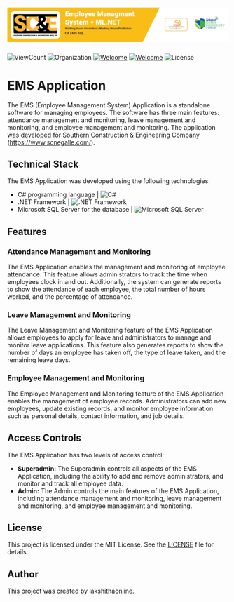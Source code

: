 # <img src="Project-Contents/ADBMS_EMS_Cover.jpg"> 

![ViewCount](https://views.whatilearened.today/views/github/lakshithaonline/EMS-SCNE.svg)
![Organization](https://img.shields.io/badge/organization-DenkNest-blue)
[![Welcome](https://img.shields.io/badge/NSBM%20Green%20University-Welcome-brightgreen)](#) 
[![Welcome](https://img.shields.io/badge/Advanced%20Database%20Management%20System%20Final%20Project-orange)](#)
![License](https://img.shields.io/badge/license-MIT-blue)


# EMS Application

The EMS (Employee Management System) Application is a standalone software for managing employees. The software has three main features: attendance management and monitoring, leave management and monitoring, and employee management and monitoring. The application was developed for Southern Construction & Engineering Company (https://www.scnegalle.com/).

## Technical Stack

The EMS Application was developed using the following technologies:

- C# programming language | ![C#](https://img.shields.io/badge/C%23-239120?style=flat-square&logo=c-sharp&logoColor=white)
- .NET Framework | ![.NET Framework](https://img.shields.io/badge/.NET%20Framework-5C2D91?style=flat-square&logo=.net&logoColor=white)
- Microsoft SQL Server for the database | ![Microsoft SQL Server](https://img.shields.io/badge/Microsoft%20SQL%20Server-CC2927?style=flat-square&logo=microsoft-sql-server&logoColor=white)

## Features

### Attendance Management and Monitoring

The EMS Application enables the management and monitoring of employee attendance. This feature allows administrators to track the time when employees clock in and out. Additionally, the system can generate reports to show the attendance of each employee, the total number of hours worked, and the percentage of attendance.

### Leave Management and Monitoring

The Leave Management and Monitoring feature of the EMS Application allows employees to apply for leave and administrators to manage and monitor leave applications. This feature also generates reports to show the number of days an employee has taken off, the type of leave taken, and the remaining leave days.

### Employee Management and Monitoring

The Employee Management and Monitoring feature of the EMS Application enables the management of employee records. Administrators can add new employees, update existing records, and monitor employee information such as personal details, contact information, and job details.

## Access Controls

The EMS Application has two levels of access control:

- **Superadmin:** The Superadmin controls all aspects of the EMS Application, including the ability to add and remove administrators, and monitor and track all employee data.
- **Admin:** The Admin controls the main features of the EMS Application, including attendance management and monitoring, leave management and monitoring, and employee management and monitoring.

## License

This project is licensed under the MIT License. See the [LICENSE](LICENSE) file for details.

## Author

This project was created by lakshithaonline.
